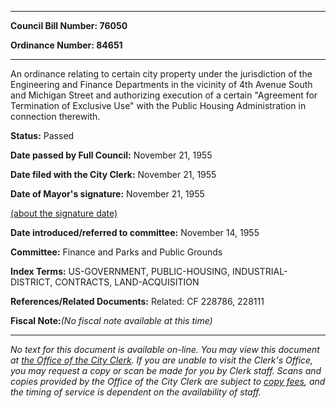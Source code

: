 

********

**Council Bill Number: 76050**
   
**Ordinance Number: 84651**
********

 An ordinance relating to certain city property under the jurisdiction of the Engineering and Finance Departments in the vicinity of 4th Avenue South and Michigan Street and authorizing execution of a certain "Agreement for Termination of Exclusive Use" with the Public Housing Administration in connection therewith.

**Status:** Passed
   
**Date passed by Full Council:** November 21, 1955
   
**Date filed with the City Clerk:** November 21, 1955
   
**Date of Mayor's signature:** November 21, 1955
   
[(about the signature date)](/~public/approvaldate.htm)
   
   
   
**Date introduced/referred to committee:** November 14, 1955
   
**Committee:** Finance and Parks and Public Grounds
   
   
**Index Terms:** US-GOVERNMENT, PUBLIC-HOUSING, INDUSTRIAL-DISTRICT, CONTRACTS, LAND-ACQUISITION

**References/Related Documents:** Related: CF 228786, 228111

**Fiscal Note:**_(No fiscal note available at this time)_
********

_No text for this document is available on-line. You may view this document at [the Office of the City Clerk](http://www.seattle.gov/leg/clerk/contactUs.htm). If you are unable to visit the Clerk's Office, you may request a copy or scan be made for you by Clerk staff. Scans and copies provided by the Office of the City Clerk are subject to [copy fees](http://clerk.seattle.gov/~public/clerkfees.htm), and the timing of service is dependent on the availability of staff._

